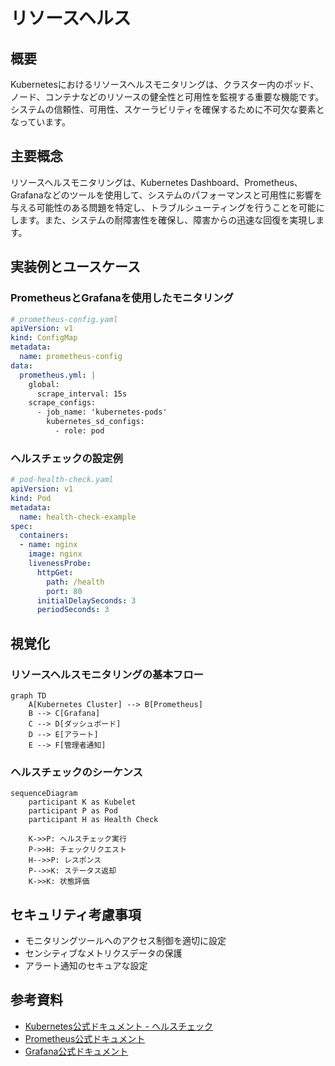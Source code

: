 # リソースヘルス

## 概要
Kubernetesにおけるリソースヘルスモニタリングは、クラスター内のポッド、ノード、コンテナなどのリソースの健全性と可用性を監視する重要な機能です。システムの信頼性、可用性、スケーラビリティを確保するために不可欠な要素となっています。

## 主要概念
リソースヘルスモニタリングは、Kubernetes Dashboard、Prometheus、Grafanaなどのツールを使用して、システムのパフォーマンスと可用性に影響を与える可能性のある問題を特定し、トラブルシューティングを行うことを可能にします。また、システムの耐障害性を確保し、障害からの迅速な回復を実現します。

## 実装例とユースケース
### PrometheusとGrafanaを使用したモニタリング
```yaml
# prometheus-config.yaml
apiVersion: v1
kind: ConfigMap
metadata:
  name: prometheus-config
data:
  prometheus.yml: |
    global:
      scrape_interval: 15s
    scrape_configs:
      - job_name: 'kubernetes-pods'
        kubernetes_sd_configs:
          - role: pod
```

### ヘルスチェックの設定例
```yaml
# pod-health-check.yaml
apiVersion: v1
kind: Pod
metadata:
  name: health-check-example
spec:
  containers:
  - name: nginx
    image: nginx
    livenessProbe:
      httpGet:
        path: /health
        port: 80
      initialDelaySeconds: 3
      periodSeconds: 3
```

## 視覚化
### リソースヘルスモニタリングの基本フロー
```mermaid
graph TD
    A[Kubernetes Cluster] --> B[Prometheus]
    B --> C[Grafana]
    C --> D[ダッシュボード]
    D --> E[アラート]
    E --> F[管理者通知]
```

### ヘルスチェックのシーケンス
```mermaid
sequenceDiagram
    participant K as Kubelet
    participant P as Pod
    participant H as Health Check
    
    K->>P: ヘルスチェック実行
    P->>H: チェックリクエスト
    H-->>P: レスポンス
    P-->>K: ステータス返却
    K->>K: 状態評価
```

## セキュリティ考慮事項
- モニタリングツールへのアクセス制御を適切に設定
- センシティブなメトリクスデータの保護
- アラート通知のセキュアな設定

## 参考資料
- [Kubernetes公式ドキュメント - ヘルスチェック](https://kubernetes.io/docs/tasks/configure-pod-container/configure-liveness-readiness-startup-probes/)
- [Prometheus公式ドキュメント](https://prometheus.io/docs/introduction/overview/)
- [Grafana公式ドキュメント](https://grafana.com/docs/)

